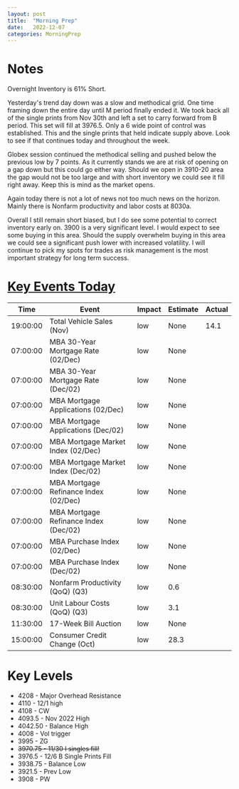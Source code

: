 ```yaml
---
layout: post
title:  "Morning Prep"
date:   2022-12-07
categories: MorningPrep
---
```


# Notes
Overnight Inventory is 61% Short. 

Yesterday's trend day down was a slow and methodical grid. One time framing down the entire day until M period finally ended it. We took back all of the single prints from Nov 30th and left a set to carry forward from B period. This set will fill at 3976.5. Only a 6 wide point of control was established. This and the single prints that held indicate supply above. Look to see if that continues today and throughout the week. 

Globex session continued the methodical selling and pushed below the previous low by 7 points. As it currently stands we are at risk of opening on a gap down but this could go either way. Should we open in 3910-20 area the gap would not be too large and with short inventory we could see it fill right away. Keep this is mind as the market opens. 

Again today there is not a lot of news not too much news on the horizon. Mainly there is Nonfarm productivity and labor costs at 8030a.  

Overall I still remain short biased, but I do see some potential to correct inventory early on. 3900 is a very significant level. I would expect to see some buying in this area. Should the supply overwhelm buying in this area we could see a significant push lower with increased volatility. I will continue to pick my spots for trades as risk management is the most important strategy for long term success. 

# [Key Events Today](https://tradingeconomics.com/calendar)

| Time | Event | Impact | Estimate | Actual |
| ---- | ----- | ------ | -------- | ----
| 19:00:00 | Total Vehicle Sales (Nov) | low | None | 14.1 |
| 07:00:00 | MBA 30-Year Mortgage Rate (02/Dec) | low | None |  |
| 07:00:00 | MBA 30-Year Mortgage Rate (Dec/02) | low | None |  |
| 07:00:00 | MBA Mortgage Applications (02/Dec) | low | None |  |
| 07:00:00 | MBA Mortgage Applications (Dec/02) | low | None |  |
| 07:00:00 | MBA Mortgage Market Index (02/Dec) | low | None |  |
| 07:00:00 | MBA Mortgage Market Index (Dec/02) | low | None |  |
| 07:00:00 | MBA Mortgage Refinance Index (02/Dec) | low | None |  |
| 07:00:00 | MBA Mortgage Refinance Index (Dec/02) | low | None |  |
| 07:00:00 | MBA Purchase Index (02/Dec) | low | None |  |
| 07:00:00 | MBA Purchase Index (Dec/02) | low | None |  |
| 08:30:00 | Nonfarm Productivity (QoQ) (Q3) | low | 0.6 |  |
| 08:30:00 | Unit Labour Costs (QoQ) (Q3) | low | 3.1 |  |
| 11:30:00 | 17-Week Bill Auction | low | None |  |
| 15:00:00 | Consumer Credit Change (Oct) | low | 28.3 |  |


# Key Levels
- 4208 - Major Overhead Resistance
- 4110 - 12/1 high
- 4108 - CW
- 4093.5 - Nov 2022 High
- 4042.50 - Balance High 
- 4008 - Vol trigger
- 3995 - ZG
- ~~3970.75 - 11/30 I singles fill!~~
- 3976.5 - 12/6 B Single Prints Fill 
- 3938.75 - Balance Low
- 3921.5 - Prev Low 
- 3908 - PW


​